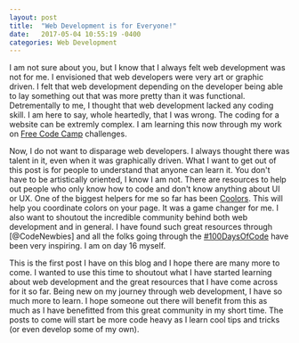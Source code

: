 ```yaml
---
layout: post
title:  "Web Development is for Everyone!"
date:   2017-05-04 10:55:19 -0400
categories: Web Development
---
```

I am not sure about you, but I know that I always felt web development was not for me. I envisioned that web developers were very art or graphic driven. I felt that web development depending on the developer being able to lay something out that was more pretty than it was functional. Detrementally to me, I thought that web development lacked any coding skill. I am here to say, whole heartedly, that I was wrong. The coding for a website can be extremly complex.  I am learning this now through my work on [Free Code Camp] challenges. 

Now, I do not want to disparage web developers. I always thought there was talent in it, even when it was graphically driven. What I want to get out of this post is for people to understand that anyone can learn it. You don't have to be artistically oriented, I know I am not. There are resources to help out people who only know how to code and don't know anything about UI or UX. One of the biggest helpers for me so far has been [Coolors]. This will help you coordinate colors on your page. It was a game changer for me. I also want to shoutout the incredible community behind both web development and in general. I have found such great resources through [@CodeNewbies] and all the folks going through the [#100DaysOfCode] have been very inspiring. I am on day 16 myself.

This is the first post I have on this blog and I hope there are many more to come. I wanted to use this time to shoutout what I have started learning about web development and the great resources that I have come across for it so far. Being new on my journey through web development, I have so much more to learn. I hope someone out there will benefit from this as much as I have benefitted from this great community in my short time. The posts to come will start be more code heavy as I learn cool tips and tricks (or even develop some of my own). 

[Free Code Camp]: https://www.freecodecamp.com
[Coolors]: https://coolors.co
[@codenewbie]: https://twitter.com/CodeNewbies
[#100DaysOfCode]: https://twitter.com/search?q=%23100DaysOfCode&src=tyah

